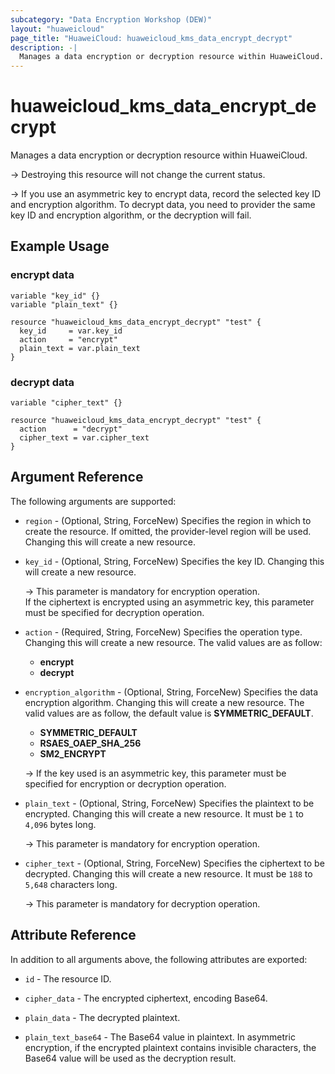 ```yaml
---
subcategory: "Data Encryption Workshop (DEW)"
layout: "huaweicloud"
page_title: "HuaweiCloud: huaweicloud_kms_data_encrypt_decrypt"
description: -|
  Manages a data encryption or decryption resource within HuaweiCloud.
---
```


# huaweicloud_kms_data_encrypt_decrypt

Manages a data encryption or decryption resource within HuaweiCloud.

-> Destroying this resource will not change the current status.

-> If you use an asymmetric key to encrypt data, record the selected key ID and encryption algorithm. To decrypt data,
  you need to provider the same key ID and encryption algorithm, or the decryption will fail.

## Example Usage

### encrypt data

```hcl
variable "key_id" {}
variable "plain_text" {}

resource "huaweicloud_kms_data_encrypt_decrypt" "test" {
  key_id     = var.key_id
  action     = "encrypt"
  plain_text = var.plain_text
}
```

### decrypt data

```hcl
variable "cipher_text" {}

resource "huaweicloud_kms_data_encrypt_decrypt" "test" {
  action      = "decrypt"
  cipher_text = var.cipher_text
}
```

## Argument Reference

The following arguments are supported:

* `region` - (Optional, String, ForceNew) Specifies the region in which to create the resource.
  If omitted, the provider-level region will be used. Changing this will create a new resource.

* `key_id` - (Optional, String, ForceNew) Specifies the key ID.
  Changing this will create a new resource.

  -> This parameter is mandatory for encryption operation.
  <br/>If the ciphertext is encrypted using an asymmetric key, this parameter must be specified
  for decryption operation.

* `action` - (Required, String, ForceNew) Specifies the operation type.
  Changing this will create a new resource.
  The valid values are as follow:
  + **encrypt**
  + **decrypt**

* `encryption_algorithm` - (Optional, String, ForceNew) Specifies the data encryption algorithm.
  Changing this will create a new resource.
  The valid values are as follow, the default value is **SYMMETRIC_DEFAULT**.
  + **SYMMETRIC_DEFAULT**
  + **RSAES_OAEP_SHA_256**
  + **SM2_ENCRYPT**

  -> If the key used is an asymmetric key, this parameter must be specified for encryption or decryption operation.

* `plain_text` - (Optional, String, ForceNew) Specifies the plaintext to be encrypted.
  Changing this will create a new resource.
  It must be `1` to `4,096` bytes long.

  -> This parameter is mandatory for encryption operation.

* `cipher_text` - (Optional, String, ForceNew) Specifies the ciphertext to be decrypted.
  Changing this will create a new resource.
  It must be `188` to `5,648` characters long.

  -> This parameter is mandatory for decryption operation.

## Attribute Reference

In addition to all arguments above, the following attributes are exported:

* `id` - The resource ID.

* `cipher_data` - The encrypted ciphertext, encoding Base64.

* `plain_data` - The decrypted plaintext.

* `plain_text_base64` - The Base64 value in plaintext.
  In asymmetric encryption, if the encrypted plaintext contains invisible characters, the Base64 value will be
  used as the decryption result.
